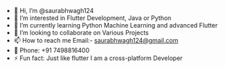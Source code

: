 - 👋 Hi, I’m @saurabhwagh124
- 👀 I’m interested in Flutter Development, Java or Python
- 🌱 I’m currently learning Python Machine Learning and advanced Flutter
- 💞️ I’m looking to collaborate on Various Projects
- 📫 How to reach me Email:- saurabhwagh124@gmail.com
- 📱 Phone: +91 7498816400
- ⚡ Fun fact: Just like flutter I am a cross-platform Developer

<!---
saurabhwagh124/saurabhwagh124 is a ✨ special ✨ repository because its `README.md` (this file) appears on your GitHub profile.
You can click the Preview link to take a look at your changes.
--->
